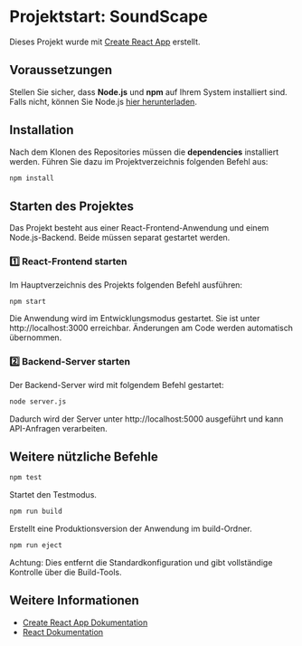 # Projektstart: SoundScape

Dieses Projekt wurde mit [Create React App](https://github.com/facebook/create-react-app) erstellt.

## Voraussetzungen

Stellen Sie sicher, dass **Node.js** und **npm** auf Ihrem System installiert sind. Falls nicht, können Sie Node.js [hier herunterladen](https://nodejs.org/).

## Installation

Nach dem Klonen des Repositories müssen die **dependencies** installiert werden. Führen Sie dazu im Projektverzeichnis folgenden Befehl aus:

```bash
npm install
```

## Starten des Projektes

Das Projekt besteht aus einer React-Frontend-Anwendung und einem Node.js-Backend. Beide müssen separat gestartet werden.

### 1️⃣ React-Frontend starten

Im Hauptverzeichnis des Projekts folgenden Befehl ausführen:

```bash
npm start
```

Die Anwendung wird im Entwicklungsmodus gestartet. Sie ist unter http://localhost:3000 erreichbar. Änderungen am Code werden automatisch übernommen.

### 2️⃣ Backend-Server starten

Der Backend-Server wird mit folgendem Befehl gestartet:

```bash
node server.js
```

Dadurch wird der Server unter http://localhost:5000 ausgeführt und kann API-Anfragen verarbeiten.

## Weitere nützliche Befehle

```bash
npm test
```

Startet den Testmodus.

```bash
npm run build
```

Erstellt eine Produktionsversion der Anwendung im build-Ordner.

```bash
npm run eject
```

Achtung: Dies entfernt die Standardkonfiguration und gibt vollständige Kontrolle über die Build-Tools.

## Weitere Informationen

- [Create React App Dokumentation](https://facebook.github.io/create-react-app/docs/getting-started)
- [React Dokumentation](https://reactjs.org/)
